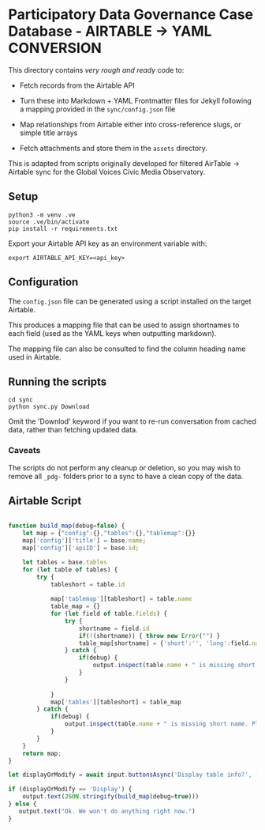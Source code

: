 Participatory Data Governance Case Database - AIRTABLE -> YAML CONVERSION
=========================================================================

This directory contains *very rough and ready* code to:

* Fetch records from the Airtable API

* Turn these into Markdown + YAML Frontmatter files for Jekyll following a mapping provided in the `sync/config.json` file

* Map relationships from Airtable either into cross-reference slugs, or simple title arrays

* Fetch attachments and store them in the `assets` directory.

This is adapted from scripts originally developed for filtered AirTable -> Airtable sync for the Global Voices Civic Media Observatory. 

## Setup

```
python3 -m venv .ve
source .ve/bin/activate
pip install -r requirements.txt
````

Export your Airtable API key as an environment variable with:

```
export AIRTABLE_API_KEY=<api_key>
```

## Configuration

The `config.json` file can be generated using a script installed on the target Airtable. 

This produces a mapping file that can be used to assign shortnames to each field (used as the YAML keys when outputting markdown).

The mapping file can also be consulted to find the column heading name used in Airtable. 


## Running the scripts

```
cd sync
python sync.py Download
```

Omit the 'Downlod' keyword if you want to re-run conversation from cached data, rather than fetching updated data.

### Caveats

The scripts do not perform any cleanup or deletion, so you may wish to remove all `_pdg-` folders prior to a sync to have a clean copy of the data. 


## Airtable Script

```javascript

function build_map(debug=false) {
    let map = {"config":{},"tables":{},"tablemap":{}}
    map['config']['title'] = base.name;
    map['config']['apiID'] = base.id;

    let tables = base.tables
    for (let table of tables) {
        try {
            tableshort = table.id
            
            map['tablemap'][tableshort] = table.name
            table_map = {}
            for (let field of table.fields) {
                try {
                    shortname = field.id
                    if(!(shortname)) { throw new Error("") }
                    table_map[shortname] = {'short':'', 'long':field.name }
                } catch {
                    if(debug) {
                        output.inspect(table.name + " is missing short name for: " + field.name + ".\n\n Please add a [SHORTNAME] to the start of the column description.")
                    }
                }
                
            }
            map['tables'][tableshort] = table_map
        } catch {
            if(debug) {
                output.inspect(table.name + " is missing short name. Please add a [SHORTNAME] to the start of the table description.")
            }
        }
    }
    return map;
}

let displayOrModify = await input.buttonsAsync('Display table info?', ['Display']);

if (displayOrModify == 'Display') {
    output.text(JSON.stringify(build_map(debug=true)))
} else {
   output.text("Ok. We won't do anything right now.")
}
```